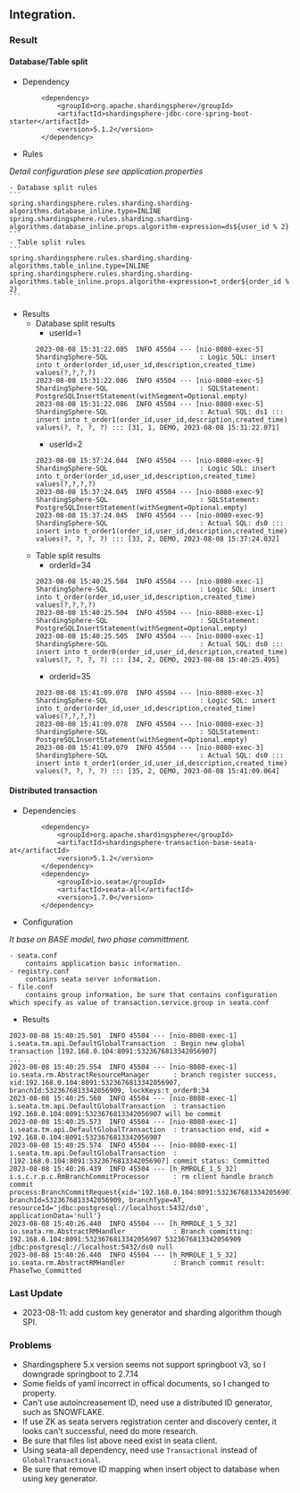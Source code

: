 ## Integration.

### Result

#### Database/Table split
- Dependency
```
		<dependency>
			<groupId>org.apache.shardingsphere</groupId>
			<artifactId>shardingsphere-jdbc-core-spring-boot-starter</artifactId>
			<version>5.1.2</version>
		</dependency>
```
- Rules

*Detail configuration plese see application.properties*

    - Database split rules
    ```
    spring.shardingsphere.rules.sharding.sharding-algorithms.database_inline.type=INLINE
    spring.shardingsphere.rules.sharding.sharding-algorithms.database_inline.props.algorithm-expression=ds${user_id % 2}
    ```
    - Table split rules
    ```
    spring.shardingsphere.rules.sharding.sharding-algorithms.table_inline.type=INLINE
    spring.shardingsphere.rules.sharding.sharding-algorithms.table_inline.props.algorithm-expression=t_order${order_id % 2}
    ```
- Results
    - Database split results
        - userId=1
        ```
        2023-08-08 15:31:22.085  INFO 45504 --- [nio-8080-exec-5] ShardingSphere-SQL                       : Logic SQL: insert into t_order(order_id,user_id,description,created_time) values(?,?,?,?)
        2023-08-08 15:31:22.086  INFO 45504 --- [nio-8080-exec-5] ShardingSphere-SQL                       : SQLStatement: PostgreSQLInsertStatement(withSegment=Optional.empty)
        2023-08-08 15:31:22.086  INFO 45504 --- [nio-8080-exec-5] ShardingSphere-SQL                       : Actual SQL: ds1 ::: insert into t_order1(order_id,user_id,description,created_time) values(?, ?, ?, ?) ::: [31, 1, DEMO, 2023-08-08 15:31:22.071]
        ```
        - userId=2
        ```
        2023-08-08 15:37:24.044  INFO 45504 --- [nio-8080-exec-9] ShardingSphere-SQL                       : Logic SQL: insert into t_order(order_id,user_id,description,created_time) values(?,?,?,?)
        2023-08-08 15:37:24.045  INFO 45504 --- [nio-8080-exec-9] ShardingSphere-SQL                       : SQLStatement: PostgreSQLInsertStatement(withSegment=Optional.empty)
        2023-08-08 15:37:24.045  INFO 45504 --- [nio-8080-exec-9] ShardingSphere-SQL                       : Actual SQL: ds0 ::: insert into t_order1(order_id,user_id,description,created_time) values(?, ?, ?, ?) ::: [33, 2, DEMO, 2023-08-08 15:37:24.032]
        ```
    - Table split results
        - orderId=34
        ```
        2023-08-08 15:40:25.504  INFO 45504 --- [nio-8080-exec-1] ShardingSphere-SQL                       : Logic SQL: insert into t_order(order_id,user_id,description,created_time) values(?,?,?,?)
        2023-08-08 15:40:25.504  INFO 45504 --- [nio-8080-exec-1] ShardingSphere-SQL                       : SQLStatement: PostgreSQLInsertStatement(withSegment=Optional.empty)
        2023-08-08 15:40:25.505  INFO 45504 --- [nio-8080-exec-1] ShardingSphere-SQL                       : Actual SQL: ds0 ::: insert into t_order0(order_id,user_id,description,created_time) values(?, ?, ?, ?) ::: [34, 2, DEMO, 2023-08-08 15:40:25.495]
        ```
        - orderId=35
        ```
        2023-08-08 15:41:09.078  INFO 45504 --- [nio-8080-exec-3] ShardingSphere-SQL                       : Logic SQL: insert into t_order(order_id,user_id,description,created_time) values(?,?,?,?)
        2023-08-08 15:41:09.078  INFO 45504 --- [nio-8080-exec-3] ShardingSphere-SQL                       : SQLStatement: PostgreSQLInsertStatement(withSegment=Optional.empty)
        2023-08-08 15:41:09.079  INFO 45504 --- [nio-8080-exec-3] ShardingSphere-SQL                       : Actual SQL: ds0 ::: insert into t_order1(order_id,user_id,description,created_time) values(?, ?, ?, ?) ::: [35, 2, DEMO, 2023-08-08 15:41:09.064]
        ```

#### Distributed transaction

- Dependencies

```
		<dependency>
			<groupId>org.apache.shardingsphere</groupId>
			<artifactId>shardingsphere-transaction-base-seata-at</artifactId>
			<version>5.1.2</version>
		</dependency>
		<dependency>
			<groupId>io.seata</groupId>
			<artifactId>seata-all</artifactId>
			<version>1.7.0</version>
		</dependency>
```

- Configuration

*It base on BASE model, two phase committment.*
    
    - seata.conf 
        contains application basic information.
    - registry.conf
        contains seata server information.
    - file.conf
        contains group information, be sure that contains configuration which specify as value of transaction.service.group in seata.conf

- Results

```
2023-08-08 15:40:25.501  INFO 45504 --- [nio-8080-exec-1] i.seata.tm.api.DefaultGlobalTransaction  : Begin new global transaction [192.168.0.104:8091:5323676813342056907]
...
2023-08-08 15:40:25.554  INFO 45504 --- [nio-8080-exec-1] io.seata.rm.AbstractResourceManager      : branch register success, xid:192.168.0.104:8091:5323676813342056907, branchId:5323676813342056909, lockKeys:t_order0:34
2023-08-08 15:40:25.560  INFO 45504 --- [nio-8080-exec-1] i.seata.tm.api.DefaultGlobalTransaction  : transaction 192.168.0.104:8091:5323676813342056907 will be commit
2023-08-08 15:40:25.573  INFO 45504 --- [nio-8080-exec-1] i.seata.tm.api.DefaultGlobalTransaction  : transaction end, xid = 192.168.0.104:8091:5323676813342056907 
2023-08-08 15:40:25.574  INFO 45504 --- [nio-8080-exec-1] i.seata.tm.api.DefaultGlobalTransaction  : [192.168.0.104:8091:5323676813342056907] commit status: Committed
2023-08-08 15:40:26.439  INFO 45504 --- [h_RMROLE_1_5_32] i.s.c.r.p.c.RmBranchCommitProcessor      : rm client handle branch commit process:BranchCommitRequest{xid='192.168.0.104:8091:5323676813342056907', branchId=5323676813342056909, branchType=AT, resourceId='jdbc:postgresql://localhost:5432/ds0', applicationData='null'} 
2023-08-08 15:40:26.440  INFO 45504 --- [h_RMROLE_1_5_32] io.seata.rm.AbstractRMHandler            : Branch committing: 192.168.0.104:8091:5323676813342056907 5323676813342056909 jdbc:postgresql://localhost:5432/ds0 null
2023-08-08 15:40:26.440  INFO 45504 --- [h_RMROLE_1_5_32] io.seata.rm.AbstractRMHandler            : Branch commit result: PhaseTwo_Committed
```
### Last Update
- 2023-08-11: add custom key generator and sharding algorithm though SPI. 

### Problems

- Shardingsphere 5.x version seems not support springboot v3, so I downgrade springboot to 2.7.14
- Some fields of yaml incorrect in offical documents, so I changed to property.
- Can't use autoincreasement ID, need use a distributed ID generator, such as SNOWFLAKE.
- If use ZK as seata servers registration center and discovery center, it looks can't successful, need do more research.
- Be sure that files list above need exist in seata client.
- Using seata-all dependency, need use `Transactional` instead of `GlobalTransactional`.
- Be sure that remove ID mapping when insert object to database when using key generator.